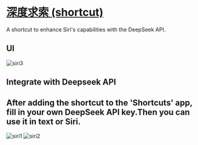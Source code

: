 
# [深度求索 (shortcut)](https://www.icloud.com/shortcuts/b75899492ead45ef9a47cfce89334bf0)

A shortcut to enhance Siri's capabilities with the DeepSeek API.

## UI

![siri3](https://github.com/deepseek-ai/awesome-deepseek-integration/assets/155953822/774d7c92-25f5-4014-a619-4a4bce82651f)


## Integrate with Deepseek API
## After adding the shortcut to the 'Shortcuts' app,  fill in your own DeepSeek API key.Then you can use it in text or Siri.

![siri1](https://github.com/deepseek-ai/awesome-deepseek-integration/assets/155953822/dbb7696f-6089-4bb2-81a6-c55b83b42623)
![siri2](https://github.com/deepseek-ai/awesome-deepseek-integration/assets/155953822/d93c2ab9-048d-42cf-a534-977041ed0ff9)

